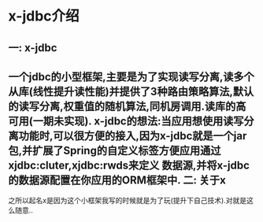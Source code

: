 x-jdbc介绍
===
一: x-jdbc
---
  一个jdbc的小型框架,主要是为了实现读写分离,读多个从库(线性提升读性能)并提供了3种路由策略算法,默认的读写分离,权重值的随机算法,同机房调用.读库的高可用(一期未实现).
  x-jdbc的想法:当应用想使用读写分离功能时,可以很方便的接入,因为x-jdbc就是一个jar包,并扩展了Spring的自定义标签方便应用通过xjdbc:cluter,xjdbc:rwds来定义
              数据源,并将x-jdbc的数据源配置在你应用的ORM框架中.
二: 关于x
---
   之所以起名x是因为这个小框架我写的时候就是为了玩(提升下自己技术).对就是这么随意..





    